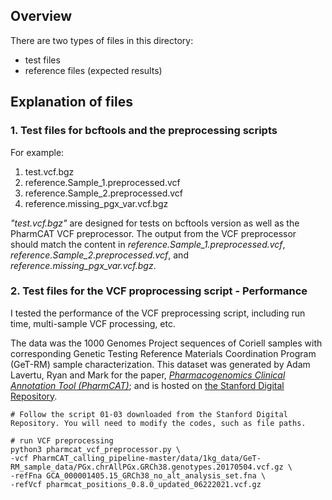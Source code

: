 ## Overview

There are two types of files in this directory:
* test files
* reference files (expected results)

## Explanation of files

### 1. Test files for bcftools and the preprocessing scripts

For example:

1. test.vcf.bgz
2. reference.Sample_1.preprocessed.vcf
3. reference.Sample_2.preprocessed.vcf
4. reference.missing_pgx_var.vcf.bgz

_"test.vcf.bgz"_ are designed for tests on bcftools version as well as the PharmCAT VCF preprocessor. The output from the VCF preprocessor should match the content in *reference.Sample_1.preprocessed.vcf*, *reference.Sample_2.preprocessed.vcf*, and *reference.missing_pgx_var.vcf.bgz*.

### 2. Test files for the VCF proprocessing script - Performance

I tested the performance of the VCF preprocessing script, including run time, multi-sample VCF processing, etc.

The data was the 1000 Genomes Project sequences of Coriell samples with corresponding Genetic Testing Reference Materials Coordination Program (GeT-RM) sample characterization. This dataset was generated by Adam Lavertu, Ryan and Mark for the paper, [_Pharmacogenomics Clinical Annotation Tool (PharmCAT)_](https://doi.org/10.1002/cpt.1568); and is hosted on [the Stanford Digital Repository](https://purl.stanford.edu/rd572fp2219).

```
# Follow the script 01-03 downloaded from the Stanford Digital Repository. You will need to modify the codes, such as file paths.

# run VCF preprocessing
python3 pharmcat_vcf_preprocessor.py \
-vcf PharmCAT_calling_pipeline-master/data/1kg_data/GeT-RM_sample_data/PGx.chrAllPGx.GRCh38.genotypes.20170504.vcf.gz \
-refFna GCA_000001405.15_GRCh38_no_alt_analysis_set.fna \
-refVcf pharmcat_positions_0.8.0_updated_06222021.vcf.gz
```



